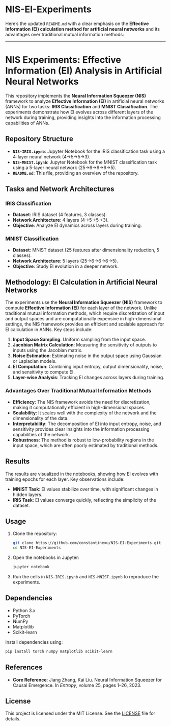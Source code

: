 # NIS-EI-Experiments
Here’s the updated `README.md` with a clear emphasis on the **Effective Information (EI) calculation method for artificial neural networks** and its advantages over traditional mutual information methods:

---

# NIS Experiments: Effective Information (EI) Analysis in Artificial Neural Networks

This repository implements the **Neural Information Squeezer (NIS)** framework to analyze **Effective Information (EI)** in artificial neural networks (ANNs) for two tasks: **IRIS Classification** and **MNIST Classification**. The experiments demonstrate how EI evolves across different layers of the network during training, providing insights into the information processing capabilities of ANNs.

## Repository Structure

- **`NIS-IRIS.ipynb`**: Jupyter Notebook for the IRIS classification task using a 4-layer neural network (4→5→5→3).
- **`NIS-MNIST.ipynb`**: Jupyter Notebook for the MNIST classification task using a 5-layer neural network (25→6→6→6→5).
- **`README.md`**: This file, providing an overview of the repository.

## Tasks and Network Architectures

### IRIS Classification
- **Dataset**: IRIS dataset (4 features, 3 classes).
- **Network Architecture**: 4 layers (4→5→5→3).
- **Objective**: Analyze EI dynamics across layers during training.

### MNIST Classification
- **Dataset**: MNIST dataset (25 features after dimensionality reduction, 5 classes).
- **Network Architecture**: 5 layers (25→6→6→6→5).
- **Objective**: Study EI evolution in a deeper network.

## Methodology: EI Calculation in Artificial Neural Networks

The experiments use the **Neural Information Squeezer (NIS)** framework to compute **Effective Information (EI)** for each layer of the network. Unlike traditional mutual information methods, which require discretization of input and output spaces and are computationally expensive in high-dimensional settings, the NIS framework provides an efficient and scalable approach for EI calculation in ANNs. Key steps include:

1. **Input Space Sampling**: Uniform sampling from the input space.
2. **Jacobian Matrix Calculation**: Measuring the sensitivity of outputs to inputs using the Jacobian matrix.
3. **Noise Estimation**: Estimating noise in the output space using Gaussian or Laplacian models.
4. **EI Computation**: Combining input entropy, output dimensionality, noise, and sensitivity to compute EI.
5. **Layer-wise Analysis**: Tracking EI changes across layers during training.

### Advantages Over Traditional Mutual Information Methods
- **Efficiency**: The NIS framework avoids the need for discretization, making it computationally efficient in high-dimensional spaces.
- **Scalability**: It scales well with the complexity of the network and the dimensionality of the data.
- **Interpretability**: The decomposition of EI into input entropy, noise, and sensitivity provides clear insights into the information processing capabilities of the network.
- **Robustness**: The method is robust to low-probability regions in the input space, which are often poorly estimated by traditional methods.

## Results

The results are visualized in the notebooks, showing how EI evolves with training epochs for each layer. Key observations include:
- **MNIST Task**: EI values stabilize over time, with significant changes in hidden layers.
- **IRIS Task**: EI values converge quickly, reflecting the simplicity of the dataset.

## Usage

1. Clone the repository:
   ```bash
   git clone https://github.com/constantinexu/NIS-EI-Experiments.git
   cd NIS-EI-Experiments
   ```
2. Open the notebooks in Jupyter:
   ```bash
   jupyter notebook
   ```
3. Run the cells in `NIS-IRIS.ipynb` and `NIS-MNIST.ipynb` to reproduce the experiments.

## Dependencies

- Python 3.x
- PyTorch
- NumPy
- Matplotlib
- Scikit-learn

Install dependencies using:
```bash
pip install torch numpy matplotlib scikit-learn
```

## References

- **Core Reference**: Jiang Zhang, Kai Liu. Neural Information Squeezer for Causal Emergence. In *Entropy*, volume 25, pages 1–26, 2023.

## License

This project is licensed under the MIT License. See the [LICENSE](LICENSE) file for details.
